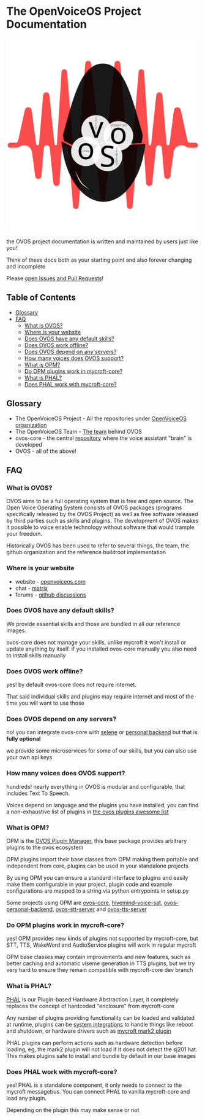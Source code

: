 # The OpenVoiceOS Project Documentation

![](https://github.com/OpenVoiceOS/ovos_assets/blob/master/Logo/ovos-logo-512.png?raw=true)

the OVOS project documentation is written and maintained by users just like you! 

Think of these docs both as your starting point and also forever changing and incomplete

Please [open Issues and Pull Requests](https://github.com/OpenVoiceOS/community-docs)!

## Table of Contents

* [Glossary](#glossary)
* [FAQ](#faq)
  + [What is OVOS?](#what-is-ovos)
  + [Where is your website](#where-is-your-website)
  + [Does OVOS have any default skills?](#does-ovos-have-any-default-skills)
  + [Does OVOS work offline?](#does-ovos-work-offline)
  + [Does OVOS depend on any servers?](#does-ovos-depend-on-any-servers)
  + [How many voices does OVOS support?](#how-many-voices-does-ovos-support)
  + [What is OPM?](#what-is-opm)
  + [Do OPM plugins work in mycroft-core?](#do-opm-plugins-work-in-mycroft-core)
  + [What is PHAL?](#what-is-phal)
  + [Does PHAL work with mycroft-core?](#does-phal-work-with-mycroft-core)

## Glossary

- The OpenVoiceOS Project - All the repositories under [OpenVoiceOS organization](https://github.com/OpenVoiceOS)
- The OpenVoiceOS Team - [The team](https://github.com/orgs/OpenVoiceOS/people) behind OVOS
- ovos-core - the central [repository](https://github.com/OpenVoiceOS/ovos-core) where the voice assistant "brain" is developed
- OVOS - all of the above!

## FAQ

### What is OVOS?

OVOS aims to be a full operating system that is free and open source. The Open Voice Operating System consists of OVOS packages (programs specifically released by the OVOS Project) as well as free software released by third parties such as skills and plugins. The development of OVOS makes it possible to voice enable technology without software that would trample your freedom.

Historically OVOS has been used to refer to several things, the team, the github organization and the reference buildroot implementation

### Where is your website

- website - [openvoiceos.com](https://openvoiceos.com)
- chat - [matrix](https://matrix.to/#/!XFpdtmgyCoPDxOMPpH:matrix.org?via=matrix.org)
- forums - [github discussions](https://github.com/OpenVoiceOS/OpenVoiceOS/discussions)

### Does OVOS have any default skills?

We provide essential skills and those are bundled in all our reference images.

ovos-core does not manage your skills, unlike mycroft it won't install or update anything by itself. if you installed ovos-core manually you also need to install skills manually

### Does OVOS work offline?

yes! by default ovos-core does not require internet.

That said individual skills and plugins may require internet and most of the time you will want to use those

### Does OVOS depend on any servers?

no! you can integrate ovos-core with [selene](https://github.com/MycroftAI/selene-backend) or [personal backend](https://github.com/OpenVoiceOS/OVOS-local-backend) but that is **fully optional**

we provide some microservices for some of our skills, but you can also use your own api keys

### How many voices does OVOS support?

hundreds! nearly everything in OVOS is modular and configurable, that includes Text To Speech.

Voices depend on language and the plugins you have installed, you can find a non-exhaustive list of plugins in [the ovos plugins awesome list](https://github.com/OpenVoiceOS/awesome-ovos-plugins#tts)

### What is OPM?

OPM is the [OVOS Plugin Manager](https://github.com/OpenVoiceOS/OVOS-plugin-manager), this base package provides arbitrary plugins to the ovos ecosystem

OPM plugins import their base classes from OPM making them portable and independent from core, plugins can be used in your standalone projects

By using OPM you can ensure a standard interface to plugins and easily make them configurable in your project, plugin code and example configurations are mapped to a string via python entrypoints in setup.py

Some projects using OPM are [ovos-core](https://github.com/OpenVoiceOS/ovos-core), [hivemind-voice-sat](https://github.com/JarbasHiveMind/HiveMind-voice-sat), [ovos-personal-backend](https://github.com/OpenVoiceOS/OVOS-local-backend), [ovos-stt-server](https://github.com/OpenVoiceOS/ovos-stt-http-server) and [ovos-tts-server](https://github.com/OpenVoiceOS/ovos-tts-server)


### Do OPM plugins work in mycroft-core?

yes! OPM provides new kinds of plugins not supported by mycroft-core, but STT, TTS, WakeWord and AudioService plugins will work in regular mycroft

OPM base classes may contain improvements and new features, such as better caching and automatic viseme generation in TTS plugins, but we try very hard to ensure they remain compatible with mycroft-core dev branch


### What is PHAL?

[PHAL](https://github.com/OpenVoiceOS/ovos_PHAL) is our Plugin-based Hardware Abstraction Layer, it completely replaces the concept of hardcoded "enclosure" from mycroft-core

Any number of plugins providing functionality can be loaded and validated at runtime, plugins can be [system integrations](https://github.com/OpenVoiceOS/ovos-PHAL-plugin-system) to handle things like reboot and shutdown, or hardware drivers such as [mycroft mark2 plugin](https://github.com/OpenVoiceOS/ovos-PHAL-plugin-mk2)

PHAL plugins can perform actions such as hardware detection before loading, eg, the mark2 plugin will not load if it does not detect the sj201 hat. This makes plugins safe to install and bundle by default in our base images

### Does PHAL work with mycroft-core?

yes! PHAL is a standalone component, it only needs to connect to the mycroft messagebus. You can connect PHAL to vanilla mycroft-core and load any plugin. 

Depending on the plugin this may make sense or not
